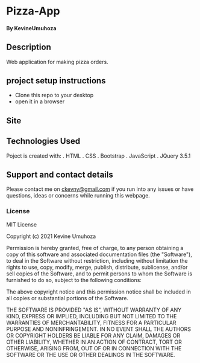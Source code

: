  # Pizza-App #

#### By **KevineUmuhoza**
## Description
Web application for making pizza orders.

## project setup instructions
* Clone this repo to your desktop
* open it in a browser

## Site

## Technologies Used
Poject is created with:
 . HTML
 . CSS
 . Bootstrap
 . JavaScript
 . JQuery 3.5.1


## Support and contact details
Please contact me on ckevny@gmail.com if you run into any issues or have questions, ideas or concerns while running this webpage. 

### License
MIT License

Copyright (c) 2021 Kevine Umuhoza

Permission is hereby granted, free of charge, to any person obtaining a copy
of this software and associated documentation files (the "Software"), to deal
in the Software without restriction, including without limitation the rights
to use, copy, modify, merge, publish, distribute, sublicense, and/or sell
copies of the Software, and to permit persons to whom the Software is
furnished to do so, subject to the following conditions:

The above copyright notice and this permission notice shall be included in all
copies or substantial portions of the Software.

THE SOFTWARE IS PROVIDED "AS IS", WITHOUT WARRANTY OF ANY KIND, EXPRESS OR
IMPLIED, INCLUDING BUT NOT LIMITED TO THE WARRANTIES OF MERCHANTABILITY,
FITNESS FOR A PARTICULAR PURPOSE AND NONINFRINGEMENT. IN NO EVENT SHALL THE
AUTHORS OR COPYRIGHT HOLDERS BE LIABLE FOR ANY CLAIM, DAMAGES OR OTHER
LIABILITY, WHETHER IN AN ACTION OF CONTRACT, TORT OR OTHERWISE, ARISING FROM,
OUT OF OR IN CONNECTION WITH THE SOFTWARE OR THE USE OR OTHER DEALINGS IN THE
SOFTWARE.